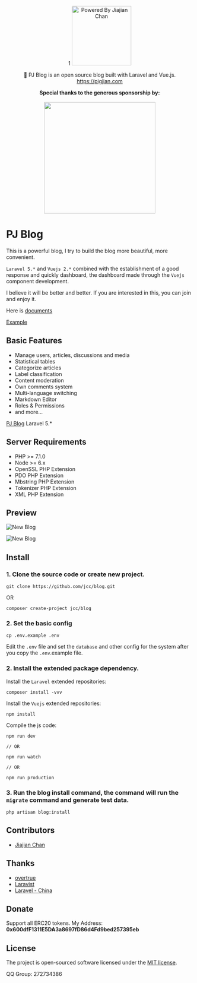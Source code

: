 <p align="center">1
<a href="https://pigjian.com/">
<img src="https://pigjian.com/uploads/Logo.png" alt="Powered By Jiajian Chan" width="160">
</a>
</p>

<p align="center">🎈 PJ Blog is an open source blog built with Laravel and Vue.js. <a href="https://pigjian.com">https://pigjian.com</a></p>

<p align="center">
  <b>Special thanks to the generous sponsorship by:</b>
  <br><br>
  <a href="https://www.upyun.com">
    <img src="https://pigjian.com/storage/logo/upyun.png" width=300>
  </a>
</p>

# PJ Blog

This is a powerful blog, I try to build the blog more beautiful, more convenient. 

`Laravel 5.*` and `Vuejs 2.*` combined with the establishment of a good response and quickly dashboard, the dashboard made through the `Vuejs` component development.

I believe it will be better and better. If you are interested in this, you can join and enjoy it.

Here is [documents](https://manual.pigjian.com/)

[Example](http://example.pigjian.com)

## Basic Features

- Manage users, articles, discussions and media
- Statistical tables
- Categorize articles
- Label classification
- Content moderation
- Own comments system
- Multi-language switching
- Markdown Editor
- Roles & Permissions
- and more...

[PJ Blog](https://github.com/jcc/blog) Laravel 5.*

## Server Requirements

- PHP >= 7.1.0
- Node >= 6.x
- OpenSSL PHP Extension
- PDO PHP Extension
- Mbstring PHP Extension
- Tokenizer PHP Extension
- XML PHP Extension

## Preview

![New Blog](https://pig-storage.b0.upaiyun.com/cover/2018/09/07/d2T4cAjTagf5L1rXH1FjLsFkJVffsPIGPkHEl2A5.jpg)

![New Blog](https://pig-storage.b0.upaiyun.com/cover/2018/09/07/4b7ExtB6NHZVh8n5KnW2673Ej6gwtLm1SUAubtpa.jpg)

## Install

### 1. Clone the source code or create new project.

```shell
git clone https://github.com/jcc/blog.git
```

OR

```shell
composer create-project jcc/blog
```

### 2. Set the basic config

```shell
cp .env.example .env
```

Edit the `.env` file and set the `database` and other config for the system after you copy the `.env`.example file.

### 2. Install the extended package dependency.

Install the `Laravel` extended repositories: 

```shell
composer install -vvv
```

Install the `Vuejs` extended repositories: 

```shel
npm install
```

Compile the js code: 

```shel
npm run dev

// OR

npm run watch

// OR

npm run production
```

### 3. Run the blog install command, the command will run the `migrate` command and generate test data.

```shell
php artisan blog:install
```

## Contributors

- [Jiajian Chan](http://github.com/jcc)

## Thanks

- [overtrue](https://github.com/overtrue)
- [Laravist](https://www.laravist.com/)
- [Laravel - China](https://laravel-china.org/)

## Donate

Support all ERC20 tokens. My Address:
**0x600dfF1311E5DA3a8697fD86d4Fd9bed257395eb**

## License

The project is open-sourced software licensed under the [MIT license](http://opensource.org/licenses/MIT).

QQ Group: 272734386
